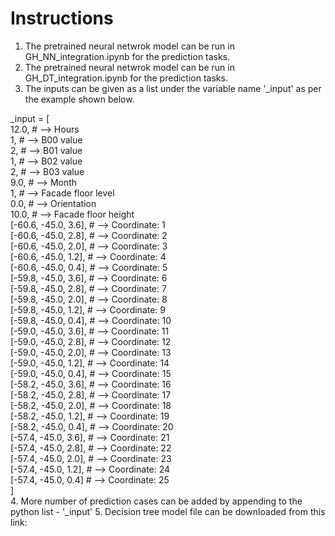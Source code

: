 # Instructions
1. The pretrained neural netwrok model can be run in GH_NN_integration.ipynb for the prediction tasks. 
2.  The pretrained neural netwrok model can be run in GH_DT_integration.ipynb for the prediction tasks.
3.  The inputs can be given as a list under the variable name '_input' as per the example shown below.

_input = [   <br />
12.0, # --> Hours <br />
1, # --> B00 value <br />
2, # --> B01 value  <br />
1, # --> B02 value  <br />
2, # --> B03 value  <br />
9.0, # --> Month  <br />
1, # --> Facade floor level <br />
0.0, # --> Orientation <br />
10.0, # --> Facade floor height <br />
[-60.6, -45.0, 3.6], # --> Coordinate: 1 <br />
[-60.6, -45.0, 2.8], # --> Coordinate: 2 <br />
[-60.6, -45.0, 2.0], # --> Coordinate: 3  <br />
[-60.6, -45.0, 1.2], # --> Coordinate: 4  <br />
[-60.6, -45.0, 0.4], # --> Coordinate: 5  <br />
[-59.8, -45.0, 3.6], # --> Coordinate: 6  <br />
[-59.8, -45.0, 2.8], # --> Coordinate: 7  <br />
[-59.8, -45.0, 2.0], # --> Coordinate: 8  <br />
[-59.8, -45.0, 1.2], # --> Coordinate: 9  <br />
[-59.8, -45.0, 0.4], # --> Coordinate: 10  <br />
[-59.0, -45.0, 3.6], # --> Coordinate: 11  <br />
[-59.0, -45.0, 2.8], # --> Coordinate: 12  <br />
[-59.0, -45.0, 2.0], # --> Coordinate: 13  <br />
[-59.0, -45.0, 1.2], # --> Coordinate: 14  <br />
[-59.0, -45.0, 0.4], # --> Coordinate: 15  <br />
[-58.2, -45.0, 3.6], # --> Coordinate: 16  <br />
[-58.2, -45.0, 2.8], # --> Coordinate: 17  <br />
[-58.2, -45.0, 2.0], # --> Coordinate: 18  <br />
[-58.2, -45.0, 1.2], # --> Coordinate: 19  <br />
[-58.2, -45.0, 0.4], # --> Coordinate: 20  <br />
[-57.4, -45.0, 3.6], # --> Coordinate: 21  <br />
[-57.4, -45.0, 2.8], # --> Coordinate: 22  <br />
[-57.4, -45.0, 2.0], # --> Coordinate: 23  <br />
[-57.4, -45.0, 1.2], # --> Coordinate: 24  <br />
[-57.4, -45.0, 0.4]  # --> Coordinate: 25  <br />
]  <br />
4. More number of prediction  cases can be added  by appending to the python list - '_input'
5. Decision tree model file can be downloaded from this link:


  
